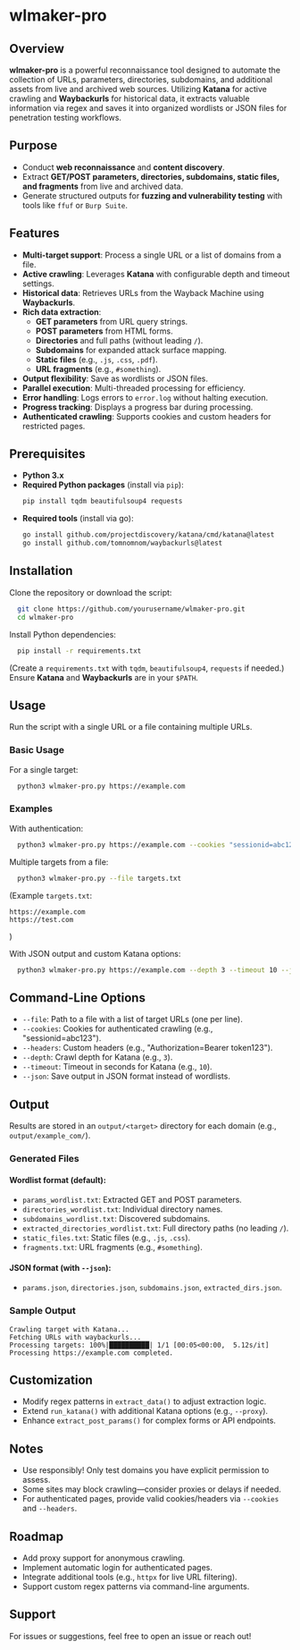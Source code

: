 # wlmaker-pro

## Overview

**wlmaker-pro** is a powerful reconnaissance tool designed to automate the collection of URLs, parameters, directories, subdomains, and additional assets from live and archived web sources. Utilizing **Katana** for active crawling and **Waybackurls** for historical data, it extracts valuable information via regex and saves it into organized wordlists or JSON files for penetration testing workflows.

## Purpose

- Conduct **web reconnaissance** and **content discovery**.
- Extract **GET/POST parameters, directories, subdomains, static files, and fragments** from live and archived data.
- Generate structured outputs for **fuzzing and vulnerability testing** with tools like `ffuf` or `Burp Suite`.

## Features

- **Multi-target support**: Process a single URL or a list of domains from a file.
- **Active crawling**: Leverages **Katana** with configurable depth and timeout settings.
- **Historical data**: Retrieves URLs from the Wayback Machine using **Waybackurls**.
- **Rich data extraction**:
  - **GET parameters** from URL query strings.
  - **POST parameters** from HTML forms.
  - **Directories** and full paths (without leading `/`).
  - **Subdomains** for expanded attack surface mapping.
  - **Static files** (e.g., `.js`, `.css`, `.pdf`).
  - **URL fragments** (e.g., `#something`).
- **Output flexibility**: Save as wordlists or JSON files.
- **Parallel execution**: Multi-threaded processing for efficiency.
- **Error handling**: Logs errors to `error.log` without halting execution.
- **Progress tracking**: Displays a progress bar during processing.
- **Authenticated crawling**: Supports cookies and custom headers for restricted pages.

## Prerequisites

- **Python 3.x**
- **Required Python packages** (install via `pip`):
  ```sh
  pip install tqdm beautifulsoup4 requests
  ```
- **Required tools** (install via go):
  ```sh
  go install github.com/projectdiscovery/katana/cmd/katana@latest
  go install github.com/tomnomnom/waybackurls@latest
  ```

## Installation

Clone the repository or download the script:

```sh
  git clone https://github.com/yourusername/wlmaker-pro.git
  cd wlmaker-pro
```

Install Python dependencies:

```sh
  pip install -r requirements.txt
```

(Create a `requirements.txt` with `tqdm`, `beautifulsoup4`, `requests` if needed.)
Ensure **Katana** and **Waybackurls** are in your `$PATH`.

## Usage

Run the script with a single URL or a file containing multiple URLs.

### Basic Usage

For a single target:

```sh
  python3 wlmaker-pro.py https://example.com
```

### Examples

With authentication:

```sh
  python3 wlmaker-pro.py https://example.com --cookies "sessionid=abc123" --headers "Authorization=Bearer token123"
```

Multiple targets from a file:

```sh
  python3 wlmaker-pro.py --file targets.txt
```

(Example `targets.txt`:

```
https://example.com
https://test.com
```

)

With JSON output and custom Katana options:

```sh
  python3 wlmaker-pro.py https://example.com --depth 3 --timeout 10 --json
```

## Command-Line Options

- `--file`: Path to a file with a list of target URLs (one per line).
- `--cookies`: Cookies for authenticated crawling (e.g., "sessionid=abc123").
- `--headers`: Custom headers (e.g., "Authorization=Bearer token123").
- `--depth`: Crawl depth for Katana (e.g., `3`).
- `--timeout`: Timeout in seconds for Katana (e.g., `10`).
- `--json`: Save output in JSON format instead of wordlists.

## Output

Results are stored in an `output/<target>` directory for each domain (e.g., `output/example_com/`).

### Generated Files

#### Wordlist format (default):

- `params_wordlist.txt`: Extracted GET and POST parameters.
- `directories_wordlist.txt`: Individual directory names.
- `subdomains_wordlist.txt`: Discovered subdomains.
- `extracted_directories_wordlist.txt`: Full directory paths (no leading `/`).
- `static_files.txt`: Static files (e.g., `.js`, `.css`).
- `fragments.txt`: URL fragments (e.g., `#something`).

#### JSON format (with `--json`):

- `params.json`, `directories.json`, `subdomains.json`, `extracted_dirs.json`.

### Sample Output

```
Crawling target with Katana...
Fetching URLs with waybackurls...
Processing targets: 100%|██████████| 1/1 [00:05<00:00,  5.12s/it]
Processing https://example.com completed.
```

## Customization

- Modify regex patterns in `extract_data()` to adjust extraction logic.
- Extend `run_katana()` with additional Katana options (e.g., `--proxy`).
- Enhance `extract_post_params()` for complex forms or API endpoints.

## Notes

- Use responsibly! Only test domains you have explicit permission to assess.
- Some sites may block crawling—consider proxies or delays if needed.
- For authenticated pages, provide valid cookies/headers via `--cookies` and `--headers`.

## Roadmap

- Add proxy support for anonymous crawling.
- Implement automatic login for authenticated pages.
- Integrate additional tools (e.g., `httpx` for live URL filtering).
- Support custom regex patterns via command-line arguments.

## Support

For issues or suggestions, feel free to open an issue or reach out!
